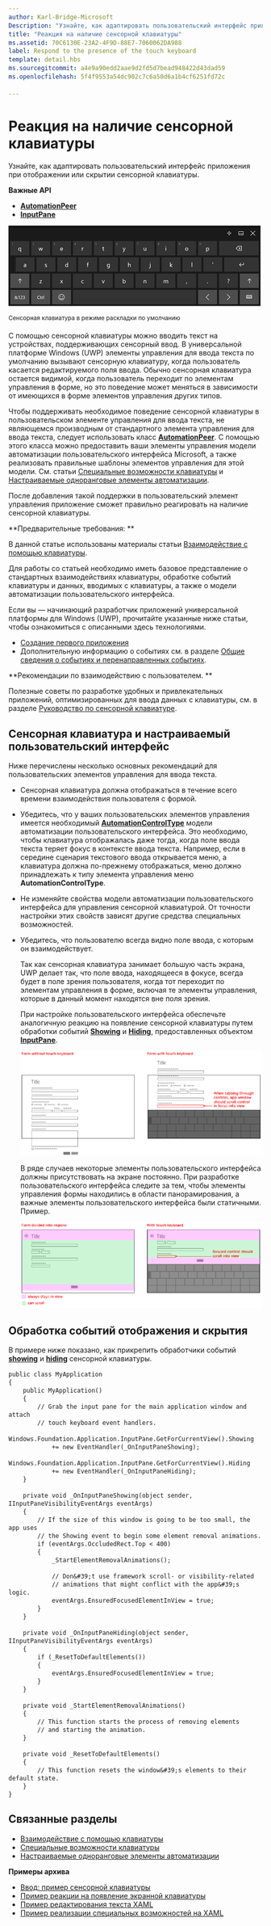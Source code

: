 ```yaml
---
author: Karl-Bridge-Microsoft
Description: "Узнайте, как адаптировать пользовательский интерфейс приложения при отображении или скрытии сенсорной клавиатуры."
title: "Реакция на наличие сенсорной клавиатуры"
ms.assetid: 70C6130E-23A2-4F9D-88E7-7060062DA988
label: Respond to the presence of the touch keyboard
template: detail.hbs
ms.sourcegitcommit: a4e9a90edd2aae9d2fd5d7bead948422d43dad59
ms.openlocfilehash: 5f4f9553a54dc902c7c6a50d6a1b4cf6251fd72c

---
```


# Реакция на наличие сенсорной клавиатуры

Узнайте, как адаптировать пользовательский интерфейс приложения при отображении или скрытии сенсорной клавиатуры.


**Важные API**

-   [**AutomationPeer**](https://msdn.microsoft.com/library/windows/apps/br209185)
-   [**InputPane**](https://msdn.microsoft.com/library/windows/apps/br242255)



![Сенсорная клавиатура в режиме раскладки по умолчанию](images/touchkeyboard-standard.png)

<sup>Сенсорная клавиатура в режиме раскладки по умолчанию</sup>

С помощью сенсорной клавиатуры можно вводить текст на устройствах, поддерживающих сенсорный ввод. В универсальной платформе Windows (UWP) элементы управления для ввода текста по умолчанию вызывают сенсорную клавиатуру, когда пользователь касается редактируемого поля ввода. Обычно сенсорная клавиатура остается видимой, когда пользователь переходит по элементам управления в форме, но это поведение может меняться в зависимости от имеющихся в форме элементов управления других типов.

Чтобы поддерживать необходимое поведение сенсорной клавиатуры в пользовательском элементе управления для ввода текста, не являющемся производным от стандартного элемента управления для ввода текста, следует использовать класс [**AutomationPeer**](https://msdn.microsoft.com/library/windows/apps/br209185). С помощью этого класса можно предоставить ваши элементы управления модели автоматизации пользовательского интерфейса Microsoft, а также реализовать правильные шаблоны элементов управления для этой модели. См. статьи [Специальные возможности клавиатуры](https://msdn.microsoft.com/library/windows/apps/mt244347) и [Настраиваемые одноранговые элементы автоматизации](https://msdn.microsoft.com/library/windows/apps/mt297667).

После добавления такой поддержки в пользовательский элемент управления приложение сможет правильно реагировать на наличие сенсорной клавиатуры.

**Предварительные требования:  **

В данной статье использованы материалы статьи [Взаимодействие с помощью клавиатуры](keyboard-interactions.md).

Для работы со статьей необходимо иметь базовое представление о стандартных взаимодействиях клавиатуры, обработке событий клавиатуры и данных, вводимых с клавиатуры, а также о модели автоматизации пользовательского интерфейса.

Если вы — начинающий разработчик приложений универсальной платформы для Windows (UWP), прочитайте указанные ниже статьи, чтобы ознакомиться с описанными здесь технологиями.

-   [Создание первого приложения](https://msdn.microsoft.com/library/windows/apps/bg124288)
-   Дополнительную информацию о событиях см. в разделе [Общие сведения о событиях и перенаправленных событиях](https://msdn.microsoft.com/library/windows/apps/mt185584).

**Рекомендации по взаимодействию с пользователем.  **

Полезные советы по разработке удобных и привлекательных приложений, оптимизированных для ввода данных с клавиатуры, см. в разделе [Руководство по сенсорной клавиатуре](https://msdn.microsoft.com/library/windows/apps/hh972345).

## <span id="Touch_keyboard_and_a_custom_UI"></span><span id="touch_keyboard_and_a_custom_ui"></span><span id="TOUCH_KEYBOARD_AND_A_CUSTOM_UI"></span>Сенсорная клавиатура и настраиваемый пользовательский интерфейс


Ниже перечислены несколько основных рекомендаций для пользовательских элементов управления для ввода текста.

-   Сенсорная клавиатура должна отображаться в течение всего времени взаимодействия пользователя с формой.

-   Убедитесь, что у ваших пользовательских элементов управления имеется необходимый [**AutomationControlType**](https://msdn.microsoft.com/library/windows/apps/br209182) модели автоматизации пользовательского интерфейса. Это необходимо, чтобы клавиатура отображалась даже тогда, когда поле ввода текста теряет фокус в контексте ввода текста. Например, если в середине сценария текстового ввода открывается меню, а клавиатура должна по-прежнему отображаться, меню должно принадлежать к типу элемента управления меню **AutomationControlType**.

-   Не изменяйте свойства модели автоматизации пользовательского интерфейса для управления сенсорной клавиатурой. От точности настройки этих свойств зависят другие средства специальных возможностей.

-   Убедитесь, что пользователю всегда видно поле ввода, с которым он взаимодействует.

    Так как сенсорная клавиатура занимает большую часть экрана, UWP делает так, что поле ввода, находящееся в фокусе, всегда будет в поле зрения пользователя, когда тот переходит по элементам управления в форме, включая те элементы управления, которые в данный момент находятся вне поля зрения.

    При настройке пользовательского интерфейса обеспечьте аналогичную реакцию на появление сенсорной клавиатуры путем обработки событий [**Showing**](https://msdn.microsoft.com/library/windows/apps/br242262) и [**Hiding**](https://msdn.microsoft.com/library/windows/apps/br242260), предоставленных объектом [**InputPane**](https://msdn.microsoft.com/library/windows/apps/br242255).

    ![Форма с сенсорной клавиатурой и без нее](images/touch-keyboard-pan1.png)

    В ряде случаев некоторые элементы пользовательского интерфейса должны присутствовать на экране постоянно. При разработке пользовательского интерфейса следите за тем, чтобы элементы управления формы находились в области панорамирования, а важные элементы пользовательского интерфейса были статичными. Пример.

    ![Форма, содержащая области, которые всегда должны быть в поле зрения](images/touch-keyboard-pan2.png)

## <span id="handling_events"></span><span id="HANDLING_EVENTS"></span>Обработка событий отображения и скрытия


В примере ниже показано, как прикрепить обработчики событий [**showing**](https://msdn.microsoft.com/library/windows/apps/br242262) и [**hiding**](https://msdn.microsoft.com/library/windows/apps/br242260) сенсорной клавиатуры.

```CSharp
public class MyApplication
{
    public MyApplication()
    {
        // Grab the input pane for the main application window and attach
        // touch keyboard event handlers.
        Windows.Foundation.Application.InputPane.GetForCurrentView().Showing  
            += new EventHandler(_OnInputPaneShowing);
        Windows.Foundation.Application.InputPane.GetForCurrentView().Hiding 
            += new EventHandler(_OnInputPaneHiding);
    }

    private void _OnInputPaneShowing(object sender, IInputPaneVisibilityEventArgs eventArgs)
    {
        // If the size of this window is going to be too small, the app uses 
        // the Showing event to begin some element removal animations.
        if (eventArgs.OccludedRect.Top < 400)
        {
            _StartElementRemovalAnimations();

            // Don&#39;t use framework scroll- or visibility-related 
            // animations that might conflict with the app&#39;s logic.
            eventArgs.EnsuredFocusedElementInView = true; 
        }
    }

    private void _OnInputPaneHiding(object sender, IInputPaneVisibilityEventArgs eventArgs)
    {
        if (_ResetToDefaultElements())
        {
            eventArgs.EnsuredFocusedElementInView = true; 
        }
    }

    private void _StartElementRemovalAnimations()
    {
        // This function starts the process of removing elements 
        // and starting the animation.
    }

    private void _ResetToDefaultElements()
    {
        // This function resets the window&#39;s elements to their default state.
    }
}
```

## <span id="related_topics"></span>Связанные разделы

* [Взаимодействие с помощью клавиатуры](keyboard-interactions.md)
* [Специальные возможности клавиатуры](https://msdn.microsoft.com/library/windows/apps/mt244347)
* [Настраиваемые одноранговые элементы автоматизации](https://msdn.microsoft.com/library/windows/apps/mt297667)


**Примеры архива**
* [Ввод: пример сенсорной клавиатуры](http://go.microsoft.com/fwlink/p/?linkid=246019)
* [Пример реакции на появление экранной клавиатуры](http://go.microsoft.com/fwlink/p/?linkid=231633)
* [Пример редактирования текста XAML](http://go.microsoft.com/fwlink/p/?LinkID=251417)
* [Пример реализации специальных возможностей на XAML](http://go.microsoft.com/fwlink/p/?linkid=238570)
 

 







<!--HONumber=Jun16_HO3-->


